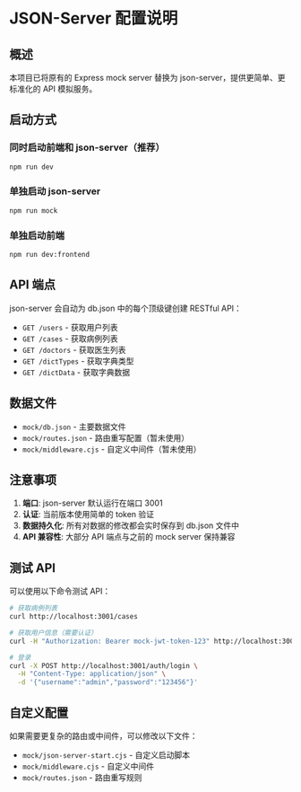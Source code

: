 # JSON-Server 配置说明

## 概述

本项目已将原有的 Express mock server 替换为 json-server，提供更简单、更标准化的 API 模拟服务。

## 启动方式

### 同时启动前端和 json-server（推荐）
```bash
npm run dev
```

### 单独启动 json-server
```bash
npm run mock
```

### 单独启动前端
```bash
npm run dev:frontend
```

## API 端点

json-server 会自动为 db.json 中的每个顶级键创建 RESTful API：

- `GET /users` - 获取用户列表
- `GET /cases` - 获取病例列表
- `GET /doctors` - 获取医生列表
- `GET /dictTypes` - 获取字典类型
- `GET /dictData` - 获取字典数据

## 数据文件

- `mock/db.json` - 主要数据文件
- `mock/routes.json` - 路由重写配置（暂未使用）
- `mock/middleware.cjs` - 自定义中间件（暂未使用）

## 注意事项

1. **端口**: json-server 默认运行在端口 3001
2. **认证**: 当前版本使用简单的 token 验证
3. **数据持久化**: 所有对数据的修改都会实时保存到 db.json 文件中
4. **API 兼容性**: 大部分 API 端点与之前的 mock server 保持兼容

## 测试 API

可以使用以下命令测试 API：

```bash
# 获取病例列表
curl http://localhost:3001/cases

# 获取用户信息（需要认证）
curl -H "Authorization: Bearer mock-jwt-token-123" http://localhost:3001/users/1

# 登录
curl -X POST http://localhost:3001/auth/login \
  -H "Content-Type: application/json" \
  -d '{"username":"admin","password":"123456"}'
```

## 自定义配置

如果需要更复杂的路由或中间件，可以修改以下文件：

- `mock/json-server-start.cjs` - 自定义启动脚本
- `mock/middleware.cjs` - 自定义中间件
- `mock/routes.json` - 路由重写规则
